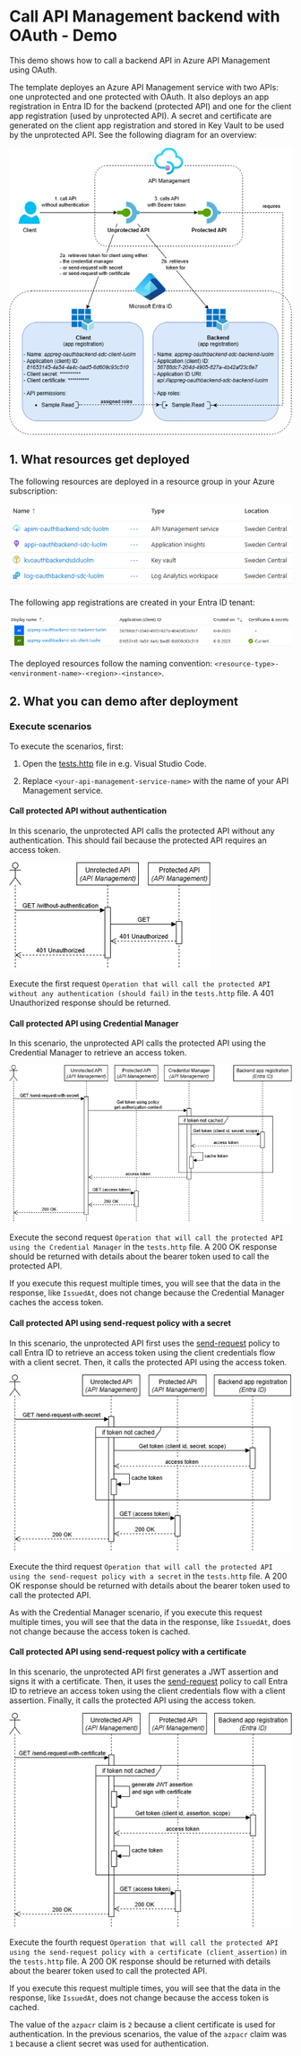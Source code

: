 # Call API Management backend with OAuth - Demo

This demo shows how to call a backend API in Azure API Management using OAuth.

The template deployes an Azure API Management service with two APIs: one unprotected and one protected with OAuth. It also deploys an app registration in Entra ID for the backend (protected API) and one for the client app registration (used by unprotected API). A secret and certificate are generated on the client app registration and stored in Key Vault to be used by the unprotected API. See the following diagram for an overview:

![Overview](https://raw.githubusercontent.com/ronaldbosma/call-apim-backend-with-oauth/refs/heads/main/images/diagrams-overview.png)

## 1. What resources get deployed

The following resources are deployed in a resource group in your Azure subscription:

![Deployed Resources](https://raw.githubusercontent.com/ronaldbosma/call-apim-backend-with-oauth/refs/heads/main/images/deployed-resources.png)

The following app registrations are created in your Entra ID tenant:

![Deployed App Registrations](https://raw.githubusercontent.com/ronaldbosma/call-apim-backend-with-oauth/refs/heads/main/images/deployed-app-registrations.png)

The deployed resources follow the naming convention: `<resource-type>-<environment-name>-<region>-<instance>`.


## 2. What you can demo after deployment

### Execute scenarios

To execute the scenarios, first:

1. Open the [tests.http](https://github.com/ronaldbosma/call-apim-backend-with-oauth/blob/main/tests/tests.http) file in e.g. Visual Studio Code.

1. Replace `<your-api-management-service-name>` with the name of your API Management service.

#### Call protected API without authentication

In this scenario, the unprotected API calls the protected API without any authentication. 
This should fail because the protected API requires an access token. 

![Sequence Diagram - Without Authentication](https://raw.githubusercontent.com/ronaldbosma/call-apim-backend-with-oauth/refs/heads/main/images/diagrams-without-authentication.png)

Execute the first request `Operation that will call the protected API without any authentication (should fail)` in the `tests.http` file. 
A 401 Unauthorized response should be returned.

#### Call protected API using Credential Manager

In this scenario, the unprotected API calls the protected API using the Credential Manager to retrieve an access token.

![Sequence Diagram - Credential Manager](https://raw.githubusercontent.com/ronaldbosma/call-apim-backend-with-oauth/refs/heads/main/images/diagrams-credential-manager.png)

Execute the second request `Operation that will call the protected API using the Credential Manager` in the `tests.http` file. 
A 200 OK response should be returned with details about the bearer token used to call the protected API.

If you execute this request multiple times, you will see that the data in the response, like `IssuedAt`, does not change because the Credential Manager caches the access token.

#### Call protected API using send-request policy with a secret

In this scenario, the unprotected API first uses the [send-request](https://learn.microsoft.com/en-us/azure/api-management/send-request-policy) policy to call Entra ID to retrieve an access token using the client credentials flow with a client secret.
Then, it calls the protected API using the access token.

![Sequence Diagram - Send Request with Secret](https://raw.githubusercontent.com/ronaldbosma/call-apim-backend-with-oauth/refs/heads/main/images/diagrams-send-request-with-secret.png)

Execute the third request `Operation that will call the protected API using the send-request policy with a secret` in the `tests.http` file. 
A 200 OK response should be returned with details about the bearer token used to call the protected API.

As with the Credential Manager scenario, if you execute this request multiple times, you will see that the data in the response, like `IssuedAt`, does not change because the access token is cached.

#### Call protected API using send-request policy with a certificate

In this scenario, the unprotected API first generates a JWT assertion and signs it with a certificate.
Then, it uses the [send-request](https://learn.microsoft.com/en-us/azure/api-management/send-request-policy) policy to call Entra ID to retrieve an access token using the client credentials flow with a client assertion.
Finally, it calls the protected API using the access token.

![Sequence Diagram - Send Request with Certificate](https://raw.githubusercontent.com/ronaldbosma/call-apim-backend-with-oauth/refs/heads/main/images/diagrams-send-request-with-certificate.png)

Execute the fourth request `Operation that will call the protected API using the send-request policy with a certificate (client_assertion)` in the `tests.http` file.
A 200 OK response should be returned with details about the bearer token used to call the protected API.

If you execute this request multiple times, you will see that the data in the response, like `IssuedAt`, does not change because the access token is cached.

The value of the `azpacr` claim is `2` because a client certificate is used for authentication. In the previous scenarios, the value of the `azpacr` claim was `1` because a client secret was used for authentication.